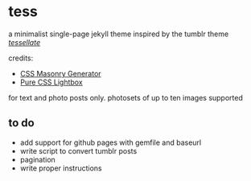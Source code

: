 # tess

a minimalist single-page jekyll theme inspired by the tumblr theme _[tessellate](https://www.tumblr.com/theme/30524)_

credits:

* [CSS Masonry Generator](https://w3bits.com/tools/masonry-generator/)
* [Pure CSS Lightbox](https://codepen.io/gschier/pen/HCoqh)

for text and photo posts only. photosets of up to ten images supported

## to do

* add support for github pages with gemfile and baseurl
* write script to convert tumblr posts
* pagination
* write proper instructions


